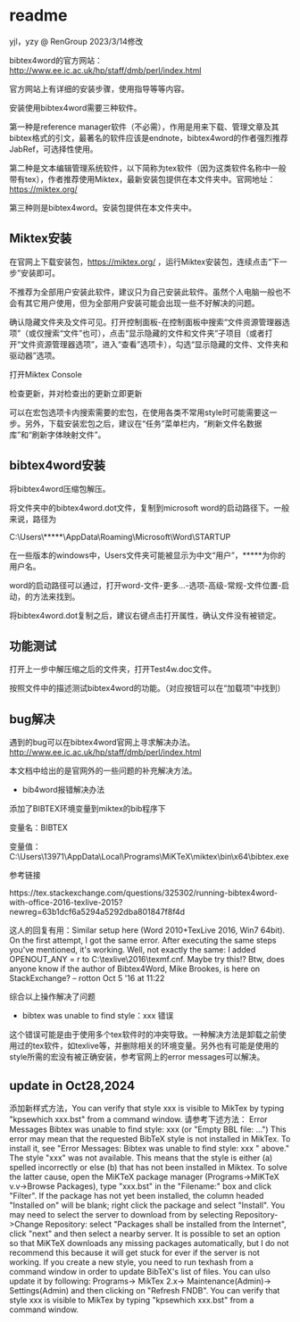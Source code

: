 # readme

yjl，yzy @ RenGroup 2023/3/14修改

bibtex4word的官方网站：<http://www.ee.ic.ac.uk/hp/staff/dmb/perl/index.html> 

官方网站上有详细的安装步骤，使用指导等等内容。

安装使用bibtex4word需要三种软件。

第一种是reference manager软件（不必需），作用是用来下载、管理文章及其bibtex格式的引文，最著名的软件应该是endnote，bibtex4word的作者强烈推荐JabRef，可选择性使用。

第二种是文本编辑管理系统软件，以下简称为tex软件（因为这类软件名称中一般带有tex），作者推荐使用Miktex，最新安装包提供在本文件夹中。官网地址：<https://miktex.org/> 

第三种则是bibtex4word。安装包提供在本文件夹中。

## Miktex安装

在官网上下载安装包，<https://miktex.org/> ，运行Miktex安装包，连续点击“下一步”安装即可。

不推荐为全部用户安装此软件，建议只为自己安装此软件。虽然个人电脑一般也不会有其它用户使用，但为全部用户安装可能会出现一些不好解决的问题。

确认隐藏文件夹及文件可见。打开控制面板-在控制面板中搜索“文件资源管理器选项”（或仅搜索“文件”也可），点击“显示隐藏的文件和文件夹”子项目（或者打开“文件资源管理器选项”，进入“查看”选项卡），勾选“显示隐藏的文件、文件夹和驱动器”选项。

打开Miktex Console

检查更新，并对检查出的更新立即更新

可以在宏包选项卡内搜索需要的宏包，在使用各类不常用style时可能需要这一步。另外，下载安装宏包之后，建议在“任务”菜单栏内，“刷新文件名数据库”和“刷新字体映射文件”。

## bibtex4word安装

将bibtex4word压缩包解压。

将文件夹中的bibtex4word.dot文件，复制到microsoft word的启动路径下。一般来说，路径为

C:\\Users\\\*\*\*\*\*\\AppData\\Roaming\\Microsoft\\Word\\STARTUP

在一些版本的windows中，Users文件夹可能被显示为中文“用户”，\*\*\*\*\*为你的用户名。

word的启动路径可以通过，打开word-文件-更多...-选项-高级-常规-文件位置-启动，的方法来找到。

将bibtex4word.dot复制之后，建议右键点击打开属性，确认文件没有被锁定。

## 功能测试

打开上一步中解压缩之后的文件夹，打开Test4w.doc文件。

按照文件中的描述测试bibtex4word的功能。（对应按钮可以在“加载项”中找到）

## bug解决

遇到的bug可以在bibtex4word官网上寻求解决办法。<http://www.ee.ic.ac.uk/hp/staff/dmb/perl/index.html> 

本文档中给出的是官网外的一些问题的补充解决方法。

* bib4word报错解决办法

添加了BIBTEX环境变量到miktex的bib程序下

变量名：BIBTEX

变量值：C:\\Users\\13971\\AppData\\Local\\Programs\\MiKTeX\\miktex\\bin\\x64\\bibtex.exe

参考链接

https\://tex.stackexchange.com/questions/325302/running-bibtex4word-with-office-2016-texlive-2015?newreg=63b1dcf6a5294a5292dba801847f8f4d

这人的回复有用：Similar setup here (Word 2010+TexLive 2016, Win7 64bit). On the first attempt, I got the same error. After executing the same steps you've mentioned, it's working. Well, not exactly the same: I added OPENOUT_ANY = r to C:\\texlive\\2016\\texmf.cnf. Maybe try this!? Btw, does anyone know if the author of Bibtex4Word, Mike Brookes, is here on StackExchange? – rotton Oct 5 '16 at 11:22

综合以上操作解决了问题

* bibtex was unable to find style：xxx 错误

这个错误可能是由于使用多个tex软件时的冲突导致。一种解决方法是卸载之前使用过的tex软件，如texlive等，并删除相关的环境变量。另外也有可能是使用的style所需的宏没有被正确安装，参考官网上的error messages可以解决。

## update in Oct28,2024
添加新样式方法，You can verify that style xxx is visible to MikTex by typing "kpsewhich xxx.bst" from a command window.
请参考下述方法：
Error Messages
Bibtex was unable to find style: xxx (or "Empty BBL file: ...") 
This error may mean that the requested BibTeX style is not installed in MikTex. To install it, see "Error Messages: Bibtex was unable to find style: xxx " above."
The style "xxx" was not available. This means that the style is either (a) spelled incorrectly or else (b) that has not been installed in Miktex. To solve the latter cause, open the MiKTeX package manager (Programs->MiKTeX v.v->Browse Packages), type "xxx.bst" in the "Filename:" box and click "Filter". If the package has not yet been installed, the column headed "Installed on" will be blank; right click the package and select "Install". You may need to select the server to download from by selecting Repository->Change Repository: select "Packages shall be installed from the Internet", click "next" and then select a nearby server. It is possible to set an option so that MiKTeX downloads any missing packages automatically, but I do not recommend this because it will get stuck for ever if the server is not working.
If you create a new style, you need to run texhash from a command window in order to update BibTeX's list of files. You can ulso update it by following: Programs-> MikTex 2.x-> Maintenance(Admin)-> Settings(Admin) and then clicking on "Refresh FNDB".
You can verify that style xxx is visible to MikTex by typing "kpsewhich xxx.bst" from a command window.
